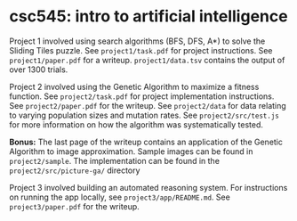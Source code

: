 # csc545: intro to artificial intelligence

Project 1 involved using search algorithms (BFS, DFS, A*) to solve the Sliding
Tiles puzzle. See `project1/task.pdf` for project instructions. See
`project1/paper.pdf` for a writeup. `project1/data.tsv` contains the output of
over 1300 trials.

Project 2 involved using the Genetic Algorithm to maximize a fitness function.
See `project2/task.pdf` for project implementation instructions. See
`project2/paper.pdf` for the writeup. See `project2/data` for data relating
to varying population sizes and mutation rates. See `project2/src/test.js` for
more information on how the algorithm was systematically tested.

**Bonus:** The last page of the writeup contains an application of the Genetic
Algorithm to image approximation. Sample images can be found in
`project2/sample`. The implementation can be found in the
`project2/src/picture-ga/` directory

Project 3 involved building an automated reasoning system. For instructions on
running the app locally, see `project3/app/README.md`. See `project3/paper.pdf`
for the writeup.
